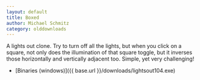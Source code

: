 ```yaml
---
layout: default
title: Boxed
author: Michael Schmitz
category: olddownloads
---
```


A lights out clone. Try to turn off all the lights, but when you click on a square, not only does the illumination of that square toggle, but it inverses those horizontally and vertically adjacent too. Simple, yet very challenging!


* [Binaries (windows)]({{ base.url }}/downloads/lightsout104.exe)
